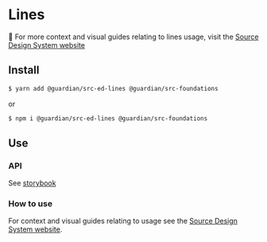 # Lines

📣 For more context and visual guides relating to lines usage, visit the [Source Design System website](https://www.theguardian.design)

## Install

```sh
$ yarn add @guardian/src-ed-lines @guardian/src-foundations
```

or

```sh
$ npm i @guardian/src-ed-lines @guardian/src-foundations
```

## Use

### API

See [storybook](https://guardian.github.io/source/?path=/docs/editorial-src-ed-lines-lines--storybook)

### How to use

For context and visual guides relating to usage see the [Source Design System website](https://www.theguardian.design).
